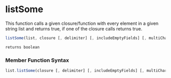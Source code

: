 # listSome

This function calls a given closure/function with every element in a given string list and returns true, if one of the closure calls returns true.

```javascript
listSome(list, closure [, delimiter] [, includeEmptyFields] [, multiCharacterDelimiter] [, parallel] [, maxThreads])
```

```javascript
returns boolean
```
### Member Function Syntax

```javascript
list.listSome(closure [, delimiter] [, includeEmptyFields] [, multiCharacterDelimiter] [, parallel] [, maxThreads])
```
